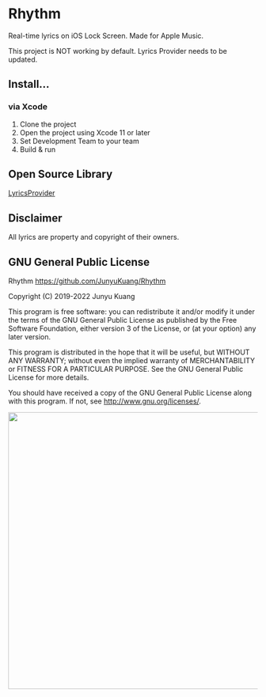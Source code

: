 # Rhythm
Real-time lyrics on iOS Lock Screen. Made for Apple Music.

This project is NOT working by default. Lyrics Provider needs to be updated.

## Install…

### via Xcode
1. Clone the project
2. Open the project using Xcode 11 or later
3. Set Development Team to your team
4. Build & run

## Open Source Library
[LyricsProvider](https://github.com/ddddxxx/LyricsProvider)

## Disclaimer
All lyrics are property and copyright of their owners.

## GNU General Public License
Rhythm <https://github.com/JunyuKuang/Rhythm>

Copyright (C) 2019-2022 Junyu Kuang

This program is free software: you can redistribute it and/or modify
it under the terms of the GNU General Public License as published by
the Free Software Foundation, either version 3 of the License, or
(at your option) any later version.

This program is distributed in the hope that it will be useful,
but WITHOUT ANY WARRANTY; without even the implied warranty of
MERCHANTABILITY or FITNESS FOR A PARTICULAR PURPOSE.  See the
GNU General Public License for more details.
    
You should have received a copy of the GNU General Public License
along with this program.  If not, see <http://www.gnu.org/licenses/>.

<img src="images/Rhythm.png" width="560px">
